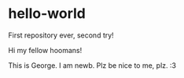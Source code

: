 # hello-world
First repository ever, second try!

Hi my fellow hoomans!

This is George. I am newb. Plz be nice to me, plz. :3
